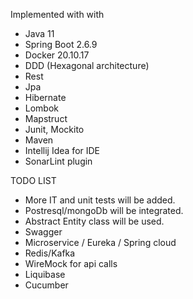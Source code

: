 Implemented with with

- Java 11
- Spring Boot 2.6.9
- Docker 20.10.17
- DDD (Hexagonal architecture)
- Rest
- Jpa
- Hibernate
- Lombok
- Mapstruct
- Junit, Mockito
- Maven
- Intellij Idea for IDE
- SonarLint plugin

TODO LIST
- More IT and unit tests will be added.
- Postresql/mongoDb will be integrated. 
- Abstract Entity class will be used.
- Swagger
- Microservice / Eureka / Spring cloud
- Redis/Kafka
- WireMock for api calls
- Liquibase
- Cucumber
